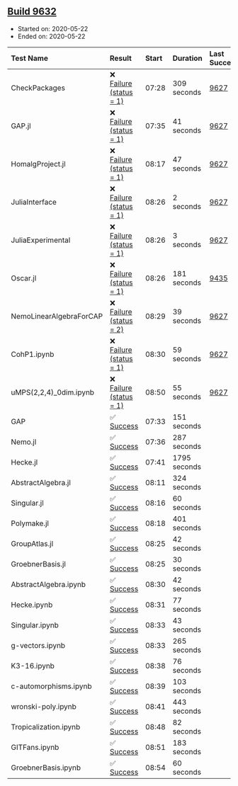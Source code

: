 ## [Build 9632](https://oscarci.mathematik.uni-kl.de/job/oscar/9632/)

* Started on: 2020-05-22
* Ended on: 2020-05-22

| Test Name    | Result | Start | Duration | Last Success | First Failure |
|:-------------|:-------|:------|:---------|:-------------|:--------------|
| CheckPackages | ❌ [Failure (status = 1)](https://oscarci.mathematik.uni-kl.de/job/oscar/9632/artifact/logs/build-9632/CheckPackages.log) | 07:28 | 309 seconds | [9627](https://oscarci.mathematik.uni-kl.de/job/oscar/9627/) | [9628](https://oscarci.mathematik.uni-kl.de/job/oscar/9628/) |
| GAP.jl | ❌ [Failure (status = 1)](https://oscarci.mathematik.uni-kl.de/job/oscar/9632/artifact/logs/build-9632/GAP.jl.log) | 07:35 | 41 seconds | [9627](https://oscarci.mathematik.uni-kl.de/job/oscar/9627/) | [9628](https://oscarci.mathematik.uni-kl.de/job/oscar/9628/) |
| HomalgProject.jl | ❌ [Failure (status = 1)](https://oscarci.mathematik.uni-kl.de/job/oscar/9632/artifact/logs/build-9632/HomalgProject.jl.log) | 08:17 | 47 seconds | [9627](https://oscarci.mathematik.uni-kl.de/job/oscar/9627/) | [9628](https://oscarci.mathematik.uni-kl.de/job/oscar/9628/) |
| JuliaInterface | ❌ [Failure (status = 1)](https://oscarci.mathematik.uni-kl.de/job/oscar/9632/artifact/logs/build-9632/JuliaInterface.log) | 08:26 | 2 seconds | [9627](https://oscarci.mathematik.uni-kl.de/job/oscar/9627/) | [9628](https://oscarci.mathematik.uni-kl.de/job/oscar/9628/) |
| JuliaExperimental | ❌ [Failure (status = 1)](https://oscarci.mathematik.uni-kl.de/job/oscar/9632/artifact/logs/build-9632/JuliaExperimental.log) | 08:26 | 3 seconds | [9627](https://oscarci.mathematik.uni-kl.de/job/oscar/9627/) | [9628](https://oscarci.mathematik.uni-kl.de/job/oscar/9628/) |
| Oscar.jl | ❌ [Failure (status = 1)](https://oscarci.mathematik.uni-kl.de/job/oscar/9632/artifact/logs/build-9632/Oscar.jl.log) | 08:26 | 181 seconds | [9435](https://oscarci.mathematik.uni-kl.de/job/oscar/9435/) | [9436](https://oscarci.mathematik.uni-kl.de/job/oscar/9436/) |
| NemoLinearAlgebraForCAP | ❌ [Failure (status = 2)](https://oscarci.mathematik.uni-kl.de/job/oscar/9632/artifact/logs/build-9632/NemoLinearAlgebraForCAP.log) | 08:29 | 39 seconds | [9627](https://oscarci.mathematik.uni-kl.de/job/oscar/9627/) | [9628](https://oscarci.mathematik.uni-kl.de/job/oscar/9628/) |
| CohP1.ipynb | ❌ [Failure (status = 1)](https://oscarci.mathematik.uni-kl.de/job/oscar/9632/artifact/logs/build-9632/CohP1.ipynb.log) | 08:30 | 59 seconds | [9627](https://oscarci.mathematik.uni-kl.de/job/oscar/9627/) | [9628](https://oscarci.mathematik.uni-kl.de/job/oscar/9628/) |
| uMPS(2,2,4)_0dim.ipynb | ❌ [Failure (status = 1)](https://oscarci.mathematik.uni-kl.de/job/oscar/9632/artifact/logs/build-9632/uMPS-2-2-4-_0dim.ipynb.log) | 08:50 | 55 seconds | [9627](https://oscarci.mathematik.uni-kl.de/job/oscar/9627/) | [9628](https://oscarci.mathematik.uni-kl.de/job/oscar/9628/) |
| GAP | ✅ [Success](https://oscarci.mathematik.uni-kl.de/job/oscar/9632/artifact/logs/build-9632/GAP.log) | 07:33 | 151 seconds |  |  |
| Nemo.jl | ✅ [Success](https://oscarci.mathematik.uni-kl.de/job/oscar/9632/artifact/logs/build-9632/Nemo.jl.log) | 07:36 | 287 seconds |  |  |
| Hecke.jl | ✅ [Success](https://oscarci.mathematik.uni-kl.de/job/oscar/9632/artifact/logs/build-9632/Hecke.jl.log) | 07:41 | 1795 seconds |  |  |
| AbstractAlgebra.jl | ✅ [Success](https://oscarci.mathematik.uni-kl.de/job/oscar/9632/artifact/logs/build-9632/AbstractAlgebra.jl.log) | 08:11 | 324 seconds |  |  |
| Singular.jl | ✅ [Success](https://oscarci.mathematik.uni-kl.de/job/oscar/9632/artifact/logs/build-9632/Singular.jl.log) | 08:16 | 60 seconds |  |  |
| Polymake.jl | ✅ [Success](https://oscarci.mathematik.uni-kl.de/job/oscar/9632/artifact/logs/build-9632/Polymake.jl.log) | 08:18 | 401 seconds |  |  |
| GroupAtlas.jl | ✅ [Success](https://oscarci.mathematik.uni-kl.de/job/oscar/9632/artifact/logs/build-9632/GroupAtlas.jl.log) | 08:25 | 42 seconds |  |  |
| GroebnerBasis.jl | ✅ [Success](https://oscarci.mathematik.uni-kl.de/job/oscar/9632/artifact/logs/build-9632/GroebnerBasis.jl.log) | 08:25 | 30 seconds |  |  |
| AbstractAlgebra.ipynb | ✅ [Success](https://oscarci.mathematik.uni-kl.de/job/oscar/9632/artifact/logs/build-9632/AbstractAlgebra.ipynb.log) | 08:30 | 42 seconds |  |  |
| Hecke.ipynb | ✅ [Success](https://oscarci.mathematik.uni-kl.de/job/oscar/9632/artifact/logs/build-9632/Hecke.ipynb.log) | 08:31 | 77 seconds |  |  |
| Singular.ipynb | ✅ [Success](https://oscarci.mathematik.uni-kl.de/job/oscar/9632/artifact/logs/build-9632/Singular.ipynb.log) | 08:33 | 43 seconds |  |  |
| g-vectors.ipynb | ✅ [Success](https://oscarci.mathematik.uni-kl.de/job/oscar/9632/artifact/logs/build-9632/g-vectors.ipynb.log) | 08:33 | 265 seconds |  |  |
| K3-16.ipynb | ✅ [Success](https://oscarci.mathematik.uni-kl.de/job/oscar/9632/artifact/logs/build-9632/K3-16.ipynb.log) | 08:38 | 76 seconds |  |  |
| c-automorphisms.ipynb | ✅ [Success](https://oscarci.mathematik.uni-kl.de/job/oscar/9632/artifact/logs/build-9632/c-automorphisms.ipynb.log) | 08:39 | 103 seconds |  |  |
| wronski-poly.ipynb | ✅ [Success](https://oscarci.mathematik.uni-kl.de/job/oscar/9632/artifact/logs/build-9632/wronski-poly.ipynb.log) | 08:41 | 443 seconds |  |  |
| Tropicalization.ipynb | ✅ [Success](https://oscarci.mathematik.uni-kl.de/job/oscar/9632/artifact/logs/build-9632/Tropicalization.ipynb.log) | 08:48 | 82 seconds |  |  |
| GITFans.ipynb | ✅ [Success](https://oscarci.mathematik.uni-kl.de/job/oscar/9632/artifact/logs/build-9632/GITFans.ipynb.log) | 08:51 | 183 seconds |  |  |
| GroebnerBasis.ipynb | ✅ [Success](https://oscarci.mathematik.uni-kl.de/job/oscar/9632/artifact/logs/build-9632/GroebnerBasis.ipynb.log) | 08:54 | 60 seconds |  |  |
